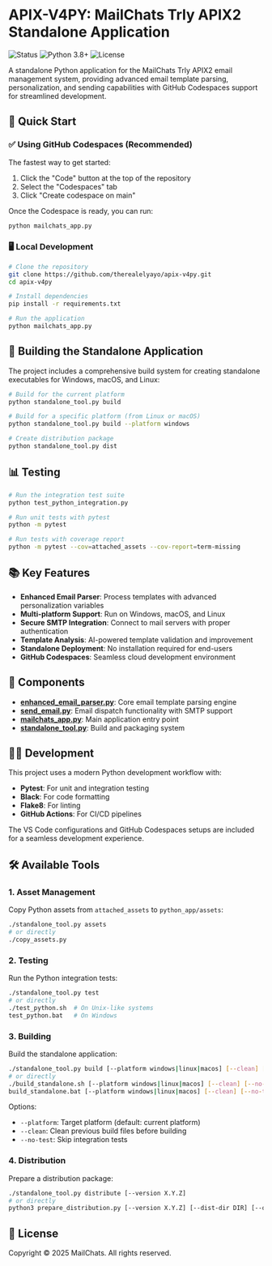 # APIX-V4PY: MailChats Trly APIX2 Standalone Application

![Status](https://img.shields.io/badge/status-active-brightgreen)
![Python 3.8+](https://img.shields.io/badge/python-3.8%2B-blue)
![License](https://img.shields.io/badge/license-proprietary-red)

A standalone Python application for the MailChats Trly APIX2 email management system, providing advanced email template parsing, personalization, and sending capabilities with GitHub Codespaces support for streamlined development.

## 🚀 Quick Start

### ✅ Using GitHub Codespaces (Recommended)

The fastest way to get started:

1. Click the "Code" button at the top of the repository
2. Select the "Codespaces" tab
3. Click "Create codespace on main"

Once the Codespace is ready, you can run:

```bash
python mailchats_app.py
```

### 🖥️ Local Development

```bash
# Clone the repository
git clone https://github.com/therealelyayo/apix-v4py.git
cd apix-v4py

# Install dependencies
pip install -r requirements.txt

# Run the application
python mailchats_app.py
```

## 🔨 Building the Standalone Application

The project includes a comprehensive build system for creating standalone executables for Windows, macOS, and Linux:

```bash
# Build for the current platform
python standalone_tool.py build

# Build for a specific platform (from Linux or macOS)
python standalone_tool.py build --platform windows

# Create distribution package
python standalone_tool.py dist
```

## 📊 Testing

```bash
# Run the integration test suite
python test_python_integration.py

# Run unit tests with pytest
python -m pytest

# Run tests with coverage report
python -m pytest --cov=attached_assets --cov-report=term-missing
```

## 📚 Key Features

- **Enhanced Email Parser**: Process templates with advanced personalization variables
- **Multi-platform Support**: Run on Windows, macOS, and Linux
- **Secure SMTP Integration**: Connect to mail servers with proper authentication
- **Template Analysis**: AI-powered template validation and improvement
- **Standalone Deployment**: No installation required for end-users
- **GitHub Codespaces**: Seamless cloud development environment

## 🧰 Components

- **[enhanced_email_parser.py](attached_assets/enhanced_email_parser.py)**: Core email template parsing engine
- **[send_email.py](attached_assets/send_email.py)**: Email dispatch functionality with SMTP support
- **[mailchats_app.py](mailchats_app.py)**: Main application entry point
- **[standalone_tool.py](standalone_tool.py)**: Build and packaging system

## 👨‍💻 Development

This project uses a modern Python development workflow with:

- **Pytest**: For unit and integration testing
- **Black**: For code formatting
- **Flake8**: For linting
- **GitHub Actions**: For CI/CD pipelines

The VS Code configurations and GitHub Codespaces setups are included for a seamless development experience.

## 🛠️ Available Tools

### 1. Asset Management

Copy Python assets from `attached_assets` to `python_app/assets`:

```bash
./standalone_tool.py assets
# or directly
./copy_assets.py
```

### 2. Testing

Run the Python integration tests:

```bash
./standalone_tool.py test
# or directly
./test_python.sh  # On Unix-like systems
test_python.bat   # On Windows
```

### 3. Building

Build the standalone application:

```bash
./standalone_tool.py build [--platform windows|linux|macos] [--clean] [--no-test]
# or directly
./build_standalone.sh [--platform windows|linux|macos] [--clean] [--no-test]  # On Unix-like systems
build_standalone.bat [--platform windows|linux|macos] [--clean] [--no-test]   # On Windows
```

Options:
- `--platform`: Target platform (default: current platform)
- `--clean`: Clean previous build files before building
- `--no-test`: Skip integration tests

### 4. Distribution

Prepare a distribution package:

```bash
./standalone_tool.py distribute [--version X.Y.Z]
# or directly
python3 prepare_distribution.py [--version X.Y.Z] [--dist-dir DIR] [--output-dir DIR]
```

## 📄 License

Copyright © 2025 MailChats. All rights reserved.
